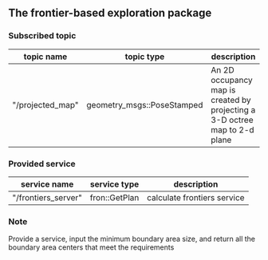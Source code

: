 ## The frontier-based exploration package

### Subscribed topic 

| topic name | topic type | description |
|------------|------------|---------|
|"/projected_map" | geometry_msgs::PoseStamped | An 2D occupancy map is created by projecting a 3-D octree map to 2-d plane

### Provided service

| service name | service type | description |
|------------|------------|---------|
|"/frontiers_server" | fron::GetPlan | calculate frontiers service

### Note

Provide a service, input the minimum boundary area size, and return all the boundary area centers that meet the requirements